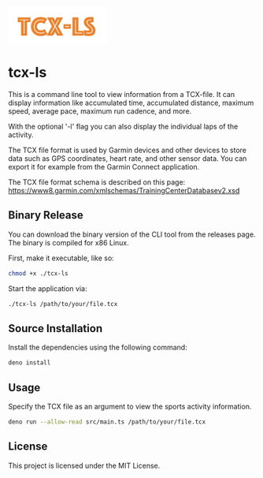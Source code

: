 ![Logo tcx-ls](./doc/Tcx-ls-logo.png)

# tcx-ls

This is a command line tool to view information from a TCX-file. It can display information like accumulated time, accumulated distance, maximum speed, average pace, maximum run cadence, and more.

With the optional '-l' flag you can also display the individual laps of the activity.

The TCX file format is used by Garmin devices and other devices to store data such as GPS coordinates, heart rate, and other sensor data. You can export it for example from the Garmin Connect application.

The TCX file format schema is described on this page: https://www8.garmin.com/xmlschemas/TrainingCenterDatabasev2.xsd


## Binary Release

You can download the binary version of the CLI tool from the releases page. The binary is compiled for x86 Linux.

First, make it executable, like so:

```bash
chmod +x ./tcx-ls
```

Start the application via:

```bash
./tcx-ls /path/to/your/file.tcx
```

## Source Installation

Install the dependencies using the following command:

```bash
deno install 
```

## Usage

Specify the TCX file as an argument to view the sports activity information.

```bash
deno run --allow-read src/main.ts /path/to/your/file.tcx
```

## License

This project is licensed under the MIT License.
